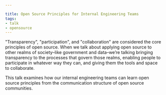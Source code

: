```yaml
---

title: Open Source Principles for Internal Engineering Teams
tags:
- talk
- opensource
---
```


"Transparency", "participation", and "collaboration" are considered the core principles of open source. When we talk about applying open source to other realms of society–like government and data–we’re talking bringing transparency to the processes that govern those realms, enabling people to participate in whatever way they can, and giving them the tools and space to collaborate.

This talk examines how our internal engineering teams can learn open source principles from the communication structure of open source communities.

<script async class="speakerdeck-embed" data-id="310d4771c0f34602a3a688022e2346e3" data-ratio="1.77777777777778" src="//speakerdeck.com/assets/embed.js"></script>
